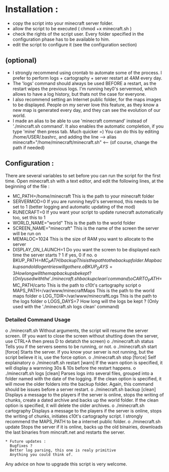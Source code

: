 Installation :
==============
- copy the script into your minecraft server folder.
- allow the script to be executed ( chmod +x minecraft.sh )
- check the rights of the script user. Every folder specified in the 
configuration phase has to be available to him.
- edit the script to configure it (see the configuration section)

(optional)
---------
- I strongly recommend using crontab to automate some of the process. I 
prefer to perform logs + cartography + server restart at 4AM 
every day. 
- The 'logs' command should always be used BEFORE a restart, as 
the restart wipes the previous logs. I'm running hey0's servermod, which 
allows to have a log history, but thats not the case for everyone.
- I also recommend setting an Internet public folder, for the maps 
images to be displayed. People on my server love this feature, as they 
know a new map is generated every day, and they can see the evolution of 
our world.
- I made an alias to be able to use 'minecraft command' instead of './mincraft.sh command'. It also enables the automatic completion, if 
you type 'mine' then press tab. Much quicker =) You can do this by 
editing /home/USER/.bashrc, and adding the line --> alias 
minecraft="/home/minecraft/minecraft.sh" <-- (of course, change the path 
if needed)


Configuration :
---------------

There are several variables to set before you can run the script for the first time.
Open minecraft.sh with a text editor, and edit the following lines, at the beginning of the file :

* MC_PATH=/home/minecraft
	This is the path to your minecraft folder
* SERVERMOD=0
	If you are running hey0's servermod, this needs to be set to 1 (better logging and automatic updating of the mod)
* RUNECRAFT=0
	If you want your script to update runecraft automatically too, set this to 1
* WORLD_NAME="world"
	This is the path to the world folder
* SCREEN_NAME="minecraft"
        This is the name of the screen the server will be run on
* MEMALOC=1024
        This is the size of RAM you want to allocate to the server
* DISPLAY_ON_LAUNCH=1
            Do you want the screen to be displayed each time the server 
starts ? 1 if yes, 0 if no.
          o BKUP_PATH=$MC_PATH/backup
            This is the path to the backup folder. Map backups and old 
log entries will go there.
          o BKUP_DAYS=3
            How long will the map backups be kept ? (Only used with the 
'./minecraft.sh backup clean' command)
          o CARTO_PATH=$MC_PATH/carto
            This is the path to c10t's cartography script
          o MAPS_PATH=/var/www/minecraftMaps
            This is the path to the world maps folder
          o LOG_TDIR=/var/www/minecraftLogs
            This is the path to the logs folder
          o LOGS_DAYS=7
            How long will the logs be kept ? (Only used with the 
'./minecraft.sh logs clean' command)


### Detailed Command Usage

o ./minecraft.sh
            Without arguments, the script will resume the server screen. 
(If you want to close the screen without shutting down the server, use 
CTRL+A then press D to detatch the screen)
o ./minecraft.sh status
            Tells you if the servers seems to be running, or not.
o ./minecraft.sh start [force]
            Starts the server. If you know your server is not running, 
but the script believe it is, use the force option.
o ./minecraft.sh stop [force]
            Self explainatory
o ./minecraft.sh restart [warn]
            If the warn option is specified, it will display a warnning 
30s & 10s before the restart happens.
o ./minecraft.sh logs [clean]
            Parses logs into several files, grouped into a folder named 
with the date of the logging.
            If the clean option is specified, it will move the older 
folders into the backup folder.
            Again, this command should be issues before a server 
restart.
o ./minecraft.sh backup [clean]
            Displays a message to the players if the server is online, 
stops the writing of chunks, create a dated archive and backs up the 
world folder.
            If the clean option is specified, it will delete the older 
archives.
o ./minecraft.sh cartography
            Displays a message to the players if the server is online, 
stops the writing of chunks, initiates c10t's cartography script.
            I strongly recommend the MAPS_PATH to be a internet public 
folder.
o ./minecraft.sh update
            Stops the server if it is online, backs up the old 
binairies, downloads the last binaries from mincraft.net and restarts 
the server.


    * Future updates :
      Bugfixes ?
      Better log parsing, this one is realy primitive
      Anything you could think of.


Any advice on how to upgrade this script is very welcome.

